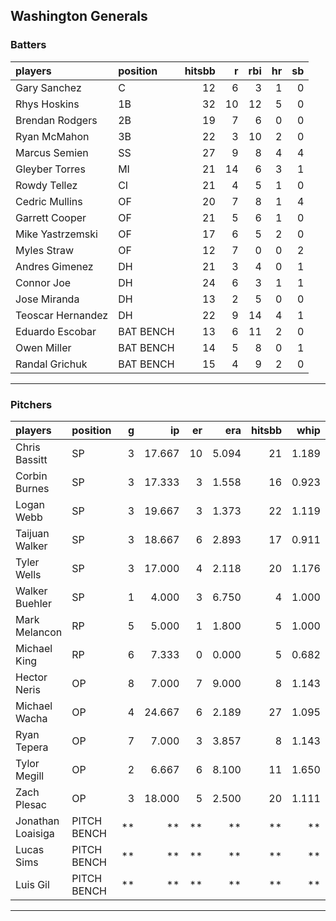 ## Washington Generals

### Batters

 
|players           |position  | hitsbb|  r| rbi| hr| sb| 
|:-----------------|:---------|------:|--:|---:|--:|--:| 
|Gary Sanchez      |C         |     12|  6|   3|  1|  0| 
|Rhys Hoskins      |1B        |     32| 10|  12|  5|  0| 
|Brendan Rodgers   |2B        |     19|  7|   6|  0|  0| 
|Ryan McMahon      |3B        |     22|  3|  10|  2|  0| 
|Marcus Semien     |SS        |     27|  9|   8|  4|  4| 
|Gleyber Torres    |MI        |     21| 14|   6|  3|  1| 
|Rowdy Tellez      |CI        |     21|  4|   5|  1|  0| 
|Cedric Mullins    |OF        |     20|  7|   8|  1|  4| 
|Garrett Cooper    |OF        |     21|  5|   6|  1|  0| 
|Mike Yastrzemski  |OF        |     17|  6|   5|  2|  0| 
|Myles Straw       |OF        |     12|  7|   0|  0|  2| 
|Andres Gimenez    |DH        |     21|  3|   4|  0|  1| 
|Connor Joe        |DH        |     24|  6|   3|  1|  1| 
|Jose Miranda      |DH        |     13|  2|   5|  0|  0| 
|Teoscar Hernandez |DH        |     22|  9|  14|  4|  1| 
|Eduardo Escobar   |BAT BENCH |     13|  6|  11|  2|  0| 
|Owen Miller       |BAT BENCH |     14|  5|   8|  0|  1| 
|Randal Grichuk    |BAT BENCH |     15|  4|   9|  2|  0| 


* * *

### Pitchers

 
|players           |position    |  g|     ip| er|   era| hitsbb|  whip| so|  w| sv| 
|:-----------------|:-----------|--:|------:|--:|-----:|------:|-----:|--:|--:|--:| 
|Chris Bassitt     |SP          |  3| 17.667| 10| 5.094|     21| 1.189| 22|  1|  0| 
|Corbin Burnes     |SP          |  3| 17.333|  3| 1.558|     16| 0.923| 26|  2|  0| 
|Logan Webb        |SP          |  3| 19.667|  3| 1.373|     22| 1.119| 19|  1|  0| 
|Taijuan Walker    |SP          |  3| 18.667|  6| 2.893|     17| 0.911| 23|  2|  0| 
|Tyler Wells       |SP          |  3| 17.000|  4| 2.118|     20| 1.176| 11|  3|  0| 
|Walker Buehler    |SP          |  1|  4.000|  3| 6.750|      4| 1.000|  6|  0|  0| 
|Mark Melancon     |RP          |  5|  5.000|  1| 1.800|      5| 1.000|  1|  1|  0| 
|Michael King      |RP          |  6|  7.333|  0| 0.000|      5| 0.682| 10|  1|  0| 
|Hector Neris      |OP          |  8|  7.000|  7| 9.000|      8| 1.143|  6|  0|  0| 
|Michael Wacha     |OP          |  4| 24.667|  6| 2.189|     27| 1.095| 21|  3|  0| 
|Ryan Tepera       |OP          |  7|  7.000|  3| 3.857|      8| 1.143|  7|  0|  0| 
|Tylor Megill      |OP          |  2|  6.667|  6| 8.100|     11| 1.650| 10|  0|  0| 
|Zach Plesac       |OP          |  3| 18.000|  5| 2.500|     20| 1.111|  9|  0|  0| 
|Jonathan Loaisiga |PITCH BENCH | **|     **| **|    **|     **|    **| **| **| **| 
|Lucas Sims        |PITCH BENCH | **|     **| **|    **|     **|    **| **| **| **| 
|Luis Gil          |PITCH BENCH | **|     **| **|    **|     **|    **| **| **| **| 


* * *


